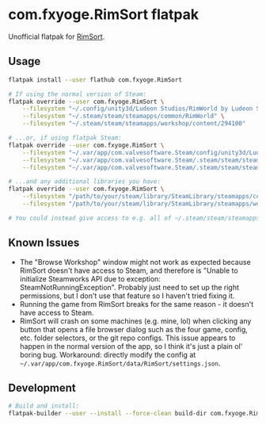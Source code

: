 # com.fxyoge.RimSort flatpak

Unofficial flatpak for [RimSort](https://github.com/RimSort/RimSort).

## Usage

```sh
flatpak install --user flathub com.fxyoge.RimSort

# If using the normal version of Steam:
flatpak override --user com.fxyoge.RimSort \
    --filesystem "~/.config/unity3d/Ludeon Studios/RimWorld by Ludeon Studios/Config" \
    --filesystem "~/.steam/steam/steamapps/common/RimWorld" \
    --filesystem "~/.steam/steam/steamapps/workshop/content/294100"

# ...or, if using flatpak Steam:
flatpak override --user com.fxyoge.RimSort \
    --filesystem "~/.var/app/com.valvesoftware.Steam/config/unity3d/Ludeon Studios/RimWorld by Ludeon Studios/Config" \
    --filesystem "~/.var/app/com.valvesoftware.Steam/.steam/steam/steamapps/common/RimWorld" \
    --filesystem "~/.var/app/com.valvesoftware.Steam/.steam/steam/steamapps/workshop/content/294100"

# ...and any additional libraries you have:
flatpak override --user com.fxyoge.RimSort \
    --filesystem "/path/to/your/steam/library/SteamLibrary/steamapps/common/RimWorld" \
    --filesystem "/path/to/your/steam/library/SteamLibrary/steamapps/workshop/content/294100"

# You could instead give access to e.g. all of ~/.steam/steam/steamapps, if you're so inclined. I prefer to only give it what it needs and recommend doing the same.
```

## Known Issues

* The "Browse Workshop" window might not work as expected because RimSort doesn't have access to Steam, and therefore is "Unable to initialize Steamworks API due to exception: SteamNotRunningException". Probably just need to set up the right permissions, but I don't use that feature so I haven't tried fixing it.
* Running the game from RimSort breaks for the same reason - it doesn't have access to Steam.
* RimSort will crash on some machines (e.g. mine, lol) when clicking any button that opens a file browser dialog such as the four game, config, etc. folder selectors, or the git repo configs. This issue appears to happen in the normal version of the app, so I think it's just a plain ol' boring bug. Workaround: directly modify the config at `~/.var/app/com.fxyoge.RimSort/data/RimSort/settings.json`.

## Development

```sh
# Build and install:
flatpak-builder --user --install --force-clean build-dir com.fxyoge.RimSort.yml
```
